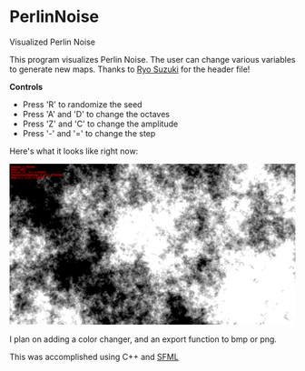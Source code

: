 # PerlinNoise
Visualized Perlin Noise

This program visualizes Perlin Noise. The user can change various variables to generate new maps. 
Thanks to <a href=https://github.com/Reputeless/PerlinNoise/>Ryo Suzuki</a> for the header file!

<b>Controls</b>
<ul>
  <li> Press 'R' to randomize the seed </li>
  <li>  Press 'A' and 'D' to change the octaves</li>
  <li>  Press 'Z' and 'C' to change the amplitude</li>
  <li>  Press '-' and '=' to change the step</li>
</ul>

Here's what it looks like right now:

![Output sample](https://github.com/cheggu/PerlinNoise/blob/main/Media/noisetest.gif)

I plan on adding a color changer, and an export function to bmp or png.

This was accomplished using C++ and <a href=https://www.sfml-dev.org/>SFML</a>

